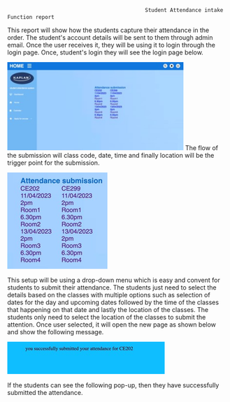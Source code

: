 
                                                Student Attendance intake Function report 

This report will show how the students capture their attendance in the order. The student's account details will be sent to them through admin email. Once the user receives it, they will be using it to login through the login page. Once, student's login they will see the login page below.
                 
 <img src ="/Screenshots/Picture1.jpg" width = "80%"> 
 The flow of the submission will class code, date, time and finally location will be the trigger point for the submission. 
 
 ![Screenshot of Home Page](/Screenshots/Picture2.jpg "Home Page")                                       

This setup will be using a drop-down menu which is easy and convent for students to submit their attendance. The students just need to select the details based on the classes with multiple options such as selection of dates for the day and upcoming dates followed by the time of the classes that happening on that date and lastly the location of the classes. The students only need to select the location of the classes to submit the attention. Once user selected, it will open the new page as shown below and show the following message.
             
 ![Screenshot of Home Page](/Screenshots/Picture3.jpg "Home Page")    

If the students can see the following pop-up, then they have successfully submitted the attendance.  

